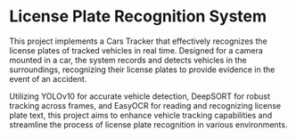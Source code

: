 # License Plate Recognition System
This project implements a Cars Tracker that effectively recognizes the license plates of tracked vehicles in real time. Designed for a camera mounted in a car, the system records and detects vehicles in the surroundings, recognizing their license plates to provide evidence in the event of an accident.
 
Utilizing YOLOv10 for accurate vehicle detection, DeepSORT for robust tracking across frames, and EasyOCR for reading and recognizing license plate text, this project aims to enhance vehicle tracking capabilities and streamline the process of license plate recognition in various environments.






